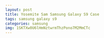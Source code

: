 ```yaml
---
layout: post
title: Yosemite Sam Samsung Galaxy S9 Case
tags: samsung galaxy s9
categories: samsung
img: 1SKTXw0U6lHmNztwrmThzPono7M2MmCTc
---
```

